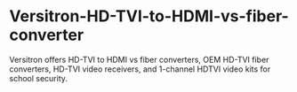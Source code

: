 # Versitron-HD-TVI-to-HDMI-vs-fiber-converter
Versitron offers HD-TVI to HDMI vs fiber converters, OEM HD-TVI fiber converters, HD-TVI video receivers, and 1-channel HDTVI video kits for school security.
